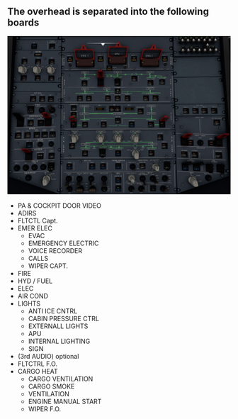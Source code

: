 ## The overhead is separated into the following boards

![Overhead](Lighting%20Overhead.JPG)
- PA & COCKPIT DOOR VIDEO
- ADIRS
- FLTCTL Capt.
- EMER ELEC
    - EVAC
    - EMERGENCY ELECTRIC
    - VOICE RECORDER
    - CALLS
    - WIPER CAPT.
- FIRE
- HYD / FUEL
- ELEC
- AIR COND
- LIGHTS
    - ANTI ICE CNTRL
    - CABIN PRESSURE CTRL
    - EXTERNALL LIGHTS
    - APU
    - INTERNAL LIGHTING
    - SIGN
- (3rd AUDIO) optional
- FLTCTRL F.O.
- CARGO HEAT
    - CARGO VENTILATION
    - CARGO SMOKE
    - VENTILATION
    - ENGINE MANUAL START
    - WIPER F.O.

